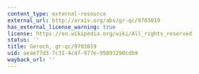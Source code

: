 ```yaml
---
content_type: external-resource
external_url: http://arxiv.org/abs/gr-qc/9703019
has_external_license_warning: true
license: https://en.wikipedia.org/wiki/All_rights_reserved
status: ''
title: Geroch, gr-qc/9703019
uid: aeae77d3-7c31-4c4f-977e-95893290cdb9
wayback_url: ''
---
```

